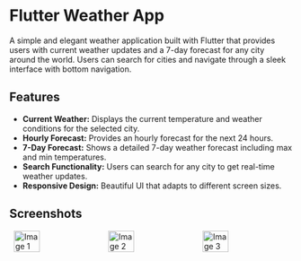 # Flutter Weather App

A simple and elegant weather application built with Flutter that provides users with current weather updates and a 7-day forecast for any city around the world. Users can search for cities and navigate through a sleek interface with bottom navigation.

## Features

- **Current Weather:** Displays the current temperature and weather conditions for the selected city.
- **Hourly Forecast:** Provides an hourly forecast for the next 24 hours.
- **7-Day Forecast:** Shows a detailed 7-day weather forecast including max and min temperatures.
- **Search Functionality:** Users can search for any city to get real-time weather updates.
- **Responsive Design:** Beautiful UI that adapts to different screen sizes.

## Screenshots
<div style="display: flex; justify-content: space-around;">
    <img src="https://github.com/user-attachments/assets/e2d6cc4e-bba7-4c64-a679-43279639582f" alt="Image 1" style="width: 30%; height: auto;"/>
    <img src="https://github.com/user-attachments/assets/7776898a-1b1b-41f9-a056-4ed61d056718" alt="Image 2" style="width: 30%; height: auto;"/>
    <img src="https://github.com/user-attachments/assets/bf9431e9-cb07-4567-b3f0-c7ea3b2fd160" alt="Image 3" style="width: 30%; height: auto;"/>
</div>

